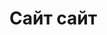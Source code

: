 # Сайт сайт
<meta http-equiv="Content-Type" content="text/html;charset=UTF-8">

<form name="Обращение с сайта" action="http://65ctmp130.it-trade.org/modules/Webforms/capture.php" method="post" accept-charset="utf-8" enctype="multipart/form-data"><input type="hidden" name="__vtrftk" value="sid:826a157619714061660d38c290cfc5ee3de06ba2,1603902312">
	<input type="hidden" name="publicid" value="83f2f387fb66c6f5e2661cd1d98be690">
	<input type="hidden" name="name" value="Обращение с сайта">
        <input type="hidden" name="VTIGER_RECAPTCHA_PUBLIC_KEY" value="RECAPTCHA PUBLIC KEY FOR THIS DOMAIN
               
